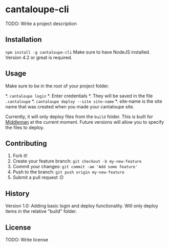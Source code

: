 # cantaloupe-cli

TODO: Write a project description

## Installation

`npm install -g cantaloupe-cli`
Make sure to have NodeJS installed. Version 4.2 or great is required.


## Usage

Make sure to be in the root of your project folder.

*. `cantaloupe login`
  *. Enter credentials
  *. They will be saved in the file `.cantaloupe`
*. `cantaloupe deploy --site site-name`
  *. site-name is the site name that was created when you made your cantaloupe site.

Currently, it will only deploy files from the `build` folder. This is built for [Middleman](https://middlemanapp.com/) at the current moment. Future versions will allow you to specify the files to deploy.

## Contributing

1. Fork it!
2. Create your feature branch: `git checkout -b my-new-feature`
3. Commit your changes: `git commit -am 'Add some feature'`
4. Push to the branch: `git push origin my-new-feature`
5. Submit a pull request :D

## History

Version 1.0: Adding basic login and deploy functionality. Will only deploy items in the relative "build" folder.

## License

TODO: Write license